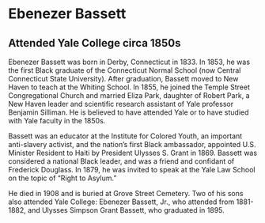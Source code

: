 # Ebenezer Bassett
## Attended Yale College circa 1850s
Ebenezer Bassett was born in Derby, Connecticut in 1833. In 1853, he was the first Black graduate of the Connecticut Normal School (now Central Connecticut State University). After graduation, Bassett moved to New Haven to teach at the Whiting School. In 1855, he joined the Temple Street Congregational Church and married Eliza Park, daughter of Robert Park, a New Haven leader and scientific research assistant of Yale professor Benjamin Silliman. He is believed to have attended Yale or to have studied with Yale faculty in the 1850s. 

Bassett was an educator at the Institute for Colored Youth, an important anti-slavery activist, and the nation’s first Black ambassador, appointed U.S. Minister Resident to Haiti by President Ulysses S. Grant in 1869. Bassett was considered a national Black leader, and was a friend and confidant of Frederick Douglass. In 1879, he was invited to speak at the Yale Law School on the topic of “Right to Asylum.”

He died in 1908 and is buried at Grove Street Cemetery. Two of his sons also attended Yale College: Ebenezer Bassett, Jr., who attended from 1881-1882, and Ulysses Simpson Grant Bassett, who graduated in 1895.
